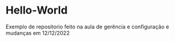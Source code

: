 # Hello-World

Exemplo de repositorio feito na aula de gerência e configuração e mudanças em 12/12/2022

